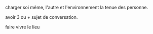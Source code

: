 charger soi même, l'autre et l'environnement la tenue des personne.

avoir 3 ou + sujet de conversation.

faire vivre le lieu


